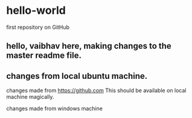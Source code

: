 # hello-world
first repository on GitHub

hello,
vaibhav here, making changes to the master readme file.
----
changes from local ubuntu machine.
----

changes made from https://github.com This should be available on local machine magically.


changes made from windows machine
